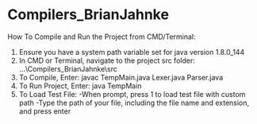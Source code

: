 # Compilers_BrianJahnke
How To Compile and Run the Project from CMD/Terminal:
1. Ensure you have a system path variable set for java version 1.8.0_144
2. In CMD or Terminal, navigate to the project src folder: ...\Compilers_BrianJahnke\src
3. To Compile, Enter: javac TempMain.java Lexer.java Parser.java
4. To Run Project, Enter: java TempMain
5. To Load Test File:
        -When prompt, press 1 to load test file with custom path
        -Type the path of your file, including the file name and extension, and press enter
